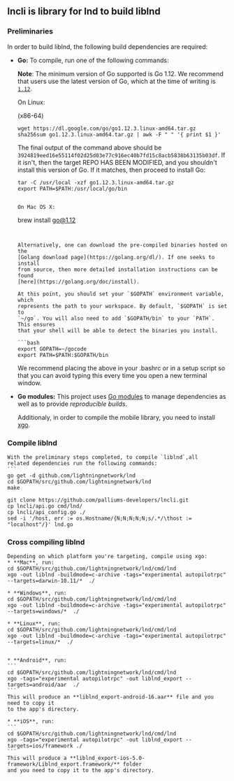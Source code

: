 ## lncli is library for lnd to build liblnd

### Preliminaries
  In order to build liblnd, the
  following build dependencies are required:

  * **Go:** To compile, run one of the following commands:


    **Note**: The minimum version of Go supported is Go 1.12. We recommend that
    users use the latest version of Go, which at the time of writing is
    [`1.12`](https://blog.golang.org/go1.12).


    On Linux:

    (x86-64)
    ```
    wget https://dl.google.com/go/go1.12.3.linux-amd64.tar.gz
    sha256sum go1.12.3.linux-amd64.tar.gz | awk -F " " '{ print $1 }'
    ```

    The final output of the command above should be
    `3924819eed16e55114f02d25d03e77c916ec40b7fd15c8acb5838b63135b03df`. If it
    isn't, then the target REPO HAS BEEN MODIFIED, and you shouldn't install
    this version of Go. If it matches, then proceed to install Go:
    ```
    tar -C /usr/local -xzf go1.12.3.linux-amd64.tar.gz
    export PATH=$PATH:/usr/local/go/bin
    ```

    ```

    On Mac OS X:
    ```
    brew install go@1.12
    ```


    Alternatively, one can download the pre-compiled binaries hosted on the
    [Golang download page](https://golang.org/dl/). If one seeks to install
    from source, then more detailed installation instructions can be found
    [here](https://golang.org/doc/install).

    At this point, you should set your `$GOPATH` environment variable, which
    represents the path to your workspace. By default, `$GOPATH` is set to
    `~/go`. You will also need to add `$GOPATH/bin` to your `PATH`. This ensures
    that your shell will be able to detect the binaries you install.

    ```bash
    export GOPATH=~/gocode
    export PATH=$PATH:$GOPATH/bin
    ```

    We recommend placing the above in your .bashrc or in a setup script so that
    you can avoid typing this every time you open a new terminal window.

  * **Go modules:** This project uses [Go modules](https://github.com/golang/go/wiki/Modules) 
    to manage dependencies as well as to provide *reproducible builds*.
	
	Additionaly, in order to compile the mobile library, you need to install [xgo](https://github.com/karalabe/xgo).

### Compile liblnd

    With the preliminary steps completed, to compile `liblnd`,all
    related dependencies run the following commands:
    ```
    go get -d github.com/lightningnetwork/lnd
    cd $GOPATH/src/github.com/lightningnetwork/lnd
    make
	
	git clone https://github.com/palliums-developers/lncli.git
	cp lncli/api.go cmd/lnd/
	cp lncli/api_config.go ./
	sed -i '/host, err := os.Hostname/{N;N;N;N;N;s/.*/\thost := "localhost"/}' lnd.go
	

### Cross compiling liblnd
  
    Depending on which platform you're targeting, compile using xgo:
    * **Mac**, run:
    cd $GOPATH/src/github.com/lightningnetwork/lnd/cmd/lnd
    xgo -out liblnd -buildmode=c-archive -tags="experimental autopilotrpc" --targets=darwin-10.11/*  ./
    
    * **Windows**, run:
    cd $GOPATH/src/github.com/lightningnetwork/lnd/cmd/lnd
    xgo -out liblnd -buildmode=c-archive -tags="experimental autopilotrpc" --targets=windows/*  ./
    
    * **Linux**, run:
    cd $GOPATH/src/github.com/lightningnetwork/lnd/cmd/lnd
    xgo -out liblnd -buildmode=c-archive -tags="experimental autopilotrpc" --targets=linux/*  ./
    
    
    * **Android**, run:
    ```
	cd $GOPATH/src/github.com/lightningnetwork/lnd/cmd/lnd
    xgo -tags="experimental autopilotrpc" -out liblnd_export --targets=android/aar  ./
    ```
    This will produce an **liblnd_export-android-16.aar** file and you need to copy it
    to the app's directory.

    * **iOS**, run:
    ```
	cd $GOPATH/src/github.com/lightningnetwork/lnd/cmd/lnd
    xgo -tags="experimental autopilotrpc" -out liblnd_export --targets=ios/framework ./
    ```
    This will produce a **liblnd_export-ios-5.0-framework/Liblnd_export.framework/** folder
    and you need to copy it to the app's directory.

```

